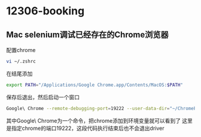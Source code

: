 # 12306-booking

## Mac selenium调试已经存在的Chrome浏览器

配置chrome

```bash
vi ~/.zshrc
```

在结尾添加

```bash
export PATH="/Applications/Google Chrome.app/Contents/MacOS:$PATH"
```

保存后退出，然后启动一个窗口

```bash
Google\ Chrome --remote-debugging-port=19222 --user-data-dir="~/ChromeProfile"
```

其中Google\ Chrome为一个命令，把chrome添加到环境变量就可以看到了
这里是指定chrome的端口19222，这段代码执行结束后也不会退出driver